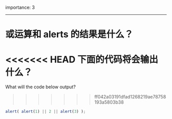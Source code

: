 importance: 3

---

# 或运算和 alerts 的结果是什么？

<<<<<<< HEAD
下面的代码将会输出什么？
=======
What will the code below output?
>>>>>>> ff042a03191dfad1268219ae78758193a5803b38

```js
alert( alert(1) || 2 || alert(3) );
```


